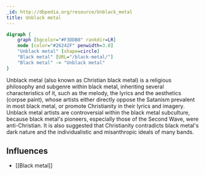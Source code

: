 ```yaml
---
_id: http://dbpedia.org/resource/Unblack_metal
title: Unblack metal
---
```


```dot
digraph {
	graph [bgcolor="#F3DDB8" rankdir=LR]
	node [color="#26242F" penwidth=3.0]
	"Unblack metal" [shape=circle]
	"Black metal" [URL="/black-metal/"]
	"Black metal" -> "Unblack metal"
}
```

Unblack metal (also known as Christian black metal) is a religious philosophy and subgenre within black metal, inheriting several characteristics of it, such as the melody, the lyrics and the aesthetics (corpse paint), whose artists either directly oppose the Satanism prevalent in most black metal, or promote Christianity in their lyrics and imagery. Unblack metal artists are controversial within the black metal subculture, because black metal's pioneers, especially those of the Second Wave, were anti-Christian. It is also suggested that Christianity contradicts black metal's dark nature and the individualistic and misanthropic ideals of many bands.

## Influences
- [[Black metal]]
